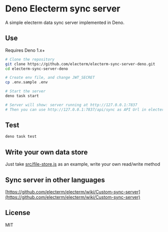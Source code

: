 # Deno Electerm sync server

A simple electerm data sync server implemented in Deno.

## Use

Requires Deno 1.x+

```bash
# Clone the repository
git clone https://github.com/electerm/electerm-sync-server-deno.git
cd electerm-sync-server-deno

# Create env file, and change JWT_SECRET
cp .env.sample .env

# Start the server
deno task start

# Server will show: server running at http://127.0.0.1:7837
# Then you can use http://127.0.0.1:7837/api/sync as API Url in electerm custom sync
```

## Test

```bash
deno task test
```

## Write your own data store

Just take [src/file-store.js](src/file-store.js) as an example, write your own
read/write method

## Sync server in other languages

[https://github.com/electerm/electerm/wiki/Custom-sync-server](https://github.com/electerm/electerm/wiki/Custom-sync-server)

## License

MIT
